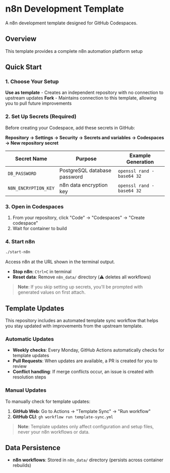 # n8n Development Template

A n8n development template designed for GitHub Codespaces.

## Overview

This template provides a complete n8n automation platform setup

## Quick Start

### 1. Choose Your Setup

**Use as template** - Creates an independent repository with no connection to upstream updates
**Fork** - Maintains connection to this template, allowing you to pull future improvements

### 2. Set Up Secrets (Required)

Before creating your Codespace, add these secrets in GitHub:

**Repository → Settings → Security → Secrets and variables → Codespaces → New repository secret**

| Secret Name | Purpose | Example Generation |
|-------------|---------|-------------------|
| `DB_PASSWORD` | PostgreSQL database password | `openssl rand -base64 32` |
| `N8N_ENCRYPTION_KEY` | n8n data encryption key | `openssl rand -base64 32` |

### 3. Open in Codespaces

1. From your repository, click "Code" → "Codespaces" → "Create codespace"
2. Wait for container to build

### 4. Start n8n

```sh
./start-n8n
```

Access n8n at the URL shown in the terminal output.

- **Stop n8n**: `Ctrl+C` in terminal
- **Reset data**: Remove `n8n_data/` directory (⚠️ deletes all workflows)

> **Note**: If you skip setting up secrets, you'll be prompted with generated values on first attach.

## Template Updates

This repository includes an automated template sync workflow that helps you stay updated with improvements from the upstream template.

### Automatic Updates

- **Weekly checks**: Every Monday, GitHub Actions automatically checks for template updates
- **Pull Requests**: When updates are available, a PR is created for you to review
- **Conflict handling**: If merge conflicts occur, an issue is created with resolution steps

### Manual Updates

To manually check for template updates:

1. **GitHub Web**: Go to Actions → "Template Sync" → "Run workflow"
2. **GitHub CLI**: `gh workflow run template-sync.yml`

> **Note**: Template updates only affect configuration and setup files, never your n8n workflows or data.

## Data Persistence

- **n8n workflows**: Stored in `n8n_data/` directory (persists across container rebuilds)
